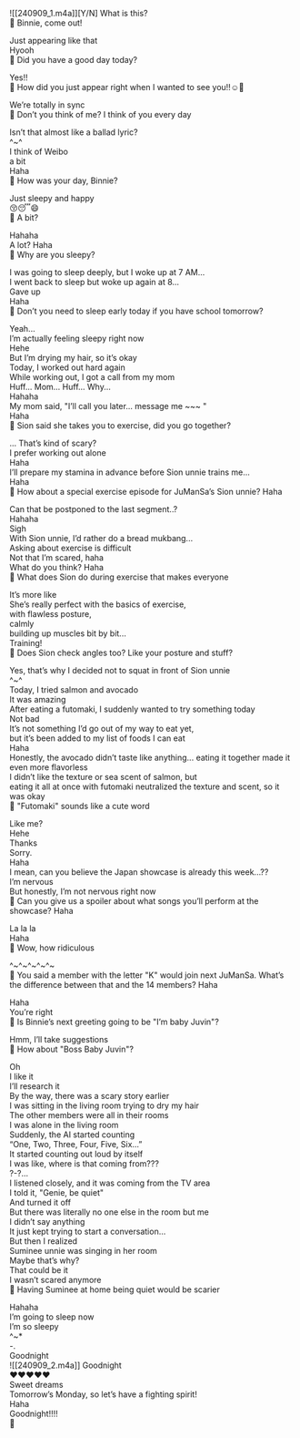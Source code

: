 ![[240909_1.m4a]][Y/N] What is this?  
🫧 Binnie, come out!

Just appearing like that  
Hyooh  
🫧 Did you have a good day today?

Yes!!  
🫧 How did you just appear right when I wanted to see you!!☺️🤍

We’re totally in sync  
🫧 Don’t you think of me? I think of you every day

Isn’t that almost like a ballad lyric?  
^~^  
I think of Weibo  
a bit  
Haha  
🫧 How was your day, Binnie?

Just sleepy and happy  
😚😴😄  
🫧 A bit?

Hahaha  
A lot? Haha  
🫧 Why are you sleepy?

I was going to sleep deeply, but I woke up at 7 AM...  
I went back to sleep but woke up again at 8...  
Gave up  
Haha  
🫧 Don’t you need to sleep early today if you have school tomorrow?

Yeah...  
I’m actually feeling sleepy right now  
Hehe  
But I’m drying my hair, so it’s okay  
Today, I worked out hard again  
While working out, I got a call from my mom  
Huff... Mom... Huff... Why...  
Hahaha  
My mom said, "I’ll call you later... message me ~~~ "  
Haha  
🫧 Sion said she takes you to exercise, did you go together?

... That’s kind of scary?  
I prefer working out alone  
Haha  
I’ll prepare my stamina in advance before Sion unnie trains me...  
Haha  
🫧 How about a special exercise episode for JuManSa’s Sion unnie? Haha

Can that be postponed to the last segment..?  
Hahaha  
Sigh  
With Sion unnie, I’d rather do a bread mukbang...  
Asking about exercise is difficult  
Not that I’m scared, haha  
What do you think? Haha  
🫧 What does Sion do during exercise that makes everyone

It’s more like  
She’s really perfect with the basics of exercise,  
with flawless posture,  
calmly  
building up muscles bit by bit...  
Training!  
🫧 Does Sion check angles too? Like your posture and stuff?

Yes, that’s why I decided not to squat in front of Sion unnie  
^~^  
Today, I tried salmon and avocado  
It was amazing  
After eating a futomaki, I suddenly wanted to try something today  
Not bad  
It’s not something I’d go out of my way to eat yet,  
but it’s been added to my list of foods I can eat  
Haha  
Honestly, the avocado didn’t taste like anything... eating it together made it even more flavorless  
I didn’t like the texture or sea scent of salmon, but  
eating it all at once with futomaki neutralized the texture and scent, so it was okay  
🫧 "Futomaki" sounds like a cute word

Like me?  
Hehe  
Thanks  
Sorry.  
Haha  
I mean, can you believe the Japan showcase is already this week...??  
I’m nervous  
But honestly, I’m not nervous right now  
🫧 Can you give us a spoiler about what songs you’ll perform at the showcase? Haha

La la la  
Haha  
🫧 Wow, how ridiculous

^~^~^~^~^~  
🫧 You said a member with the letter "K" would join next JuManSa. What’s the difference between that and the 14 members? Haha

Haha  
You’re right  
🫧 Is Binnie’s next greeting going to be "I’m baby Juvin"?

Hmm, I’ll take suggestions  
🫧 How about "Boss Baby Juvin"?

Oh  
I like it  
I’ll research it  
By the way, there was a scary story earlier  
I was sitting in the living room trying to dry my hair  
The other members were all in their rooms  
I was alone in the living room  
Suddenly, the AI started counting  
“One, Two, Three, Four, Five, Six…”  
It started counting out loud by itself  
I was like, where is that coming from???  
?-?...  
I listened closely, and it was coming from the TV area  
I told it, "Genie, be quiet"  
And turned it off  
But there was literally no one else in the room but me  
I didn’t say anything  
It just kept trying to start a conversation...  
But then I realized  
Suminee unnie was singing in her room  
Maybe that’s why?  
That could be it  
I wasn’t scared anymore  
🫧 Having Suminee at home being quiet would be scarier

Hahaha  
I’m going to sleep now  
I’m so sleepy  
^~*  
-.  
Goodnight  
![[240909_2.m4a]] Goodnight  
❤️❤️❤️❤️❤️  
Sweet dreams  
Tomorrow’s Monday, so let’s have a fighting spirit!  
Haha  
Goodnight!!!!  
🤍  
